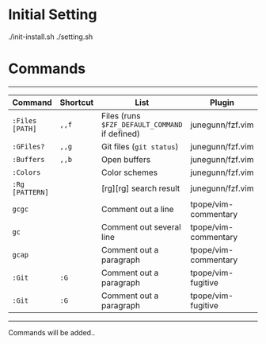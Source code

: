 # Initial Setting

./init-install.sh
./setting.sh



# Commands
--------

| Command               | Shortcut	| List                                                              | Plugin            |
| ---                   | ---     	| ---                                                               | ---               |
| `:Files [PATH]`       | `,,f`		| Files (runs `$FZF_DEFAULT_COMMAND` if defined)                    | junegunn/fzf.vim  |
| `:GFiles?`            | `,,g`		| Git files (`git status`)                                          | junegunn/fzf.vim  |
| `:Buffers`            | `,,b`         | Open buffers                                                      | junegunn/fzf.vim  |
| `:Colors`             | 		| Color schemes                                                     | junegunn/fzf.vim  |
| `:Rg [PATTERN]`       | 		| [rg][rg] search result                                            | junegunn/fzf.vim  |
| `gcgc`         	| 		| Comment out a line	                                            | tpope/vim-commentary  |
| `gc`          	| 		| Comment out several line	                                    | tpope/vim-commentary  |
| `gcap`          	| 		| Comment out a paragraph	                                    | tpope/vim-commentary  |
| `:Git`          	| `:G`		| Comment out a paragraph	                                    | tpope/vim-fugitive  |
| `:Git`          	| `:G`		| Comment out a paragraph	                                    | tpope/vim-fugitive  |


--------
Commands will be added..
